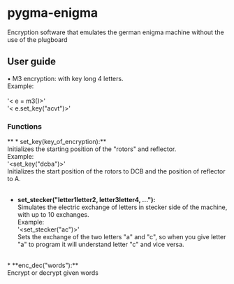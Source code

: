 # pygma-enigma
Encryption software that emulates the german enigma machine without the use of the plugboard

## User guide
• M3 encryption: with key long 4 letters. <br />
Example: <br />
<from pygma import m3> <br />
'< e = m3()>' <br />
'< e.set_key("acvt")>' <br />
### Functions
** * set_key(key_of_encryption):** <br />
Initializes the starting position of the "rotors" and reflector. <br />
Example: <br />
'<set_key("dcba")>' <br />
Initializes the start position of the rotors to DCB and the position of reflector to A. <br />
<br />
* **set_stecker("letter1letter2, letter3letter4, ..."):** <br />
Simulates the electric exchange of letters in stecker side of the machine, with up to 10 exchanges. <br />
Example: <br />
'<set_stecker("ac")>' <br />
Sets the exchange of the two letters "a" and "c", so when you give letter "a" to program it will understand letter "c" and vice versa.<br />
<br />
* **enc_dec("words"):** <br />
Encrypt or decrypt given words

